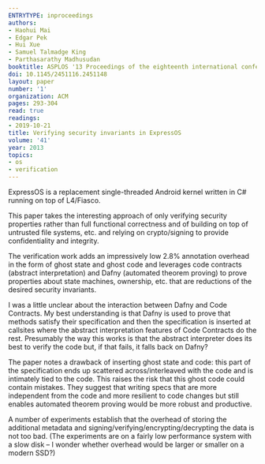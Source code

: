 ```yaml
---
ENTRYTYPE: inproceedings
authors:
- Haohui Mai
- Edgar Pek
- Hui Xue
- Samuel Talmadge King
- Parthasarathy Madhusudan
booktitle: ASPLOS '13 Proceedings of the eighteenth international conference on Architectural support for programming languages and operating systems
doi: 10.1145/2451116.2451148
layout: paper
number: '1'
organization: ACM
pages: 293-304
read: true
readings:
- 2019-10-21
title: Verifying security invariants in ExpressOS
volume: '41'
year: 2013
topics:
- os
- verification
---
```


ExpressOS is a replacement single-threaded Android kernel written in C# running on top of L4/Fiasco.

This paper takes the interesting approach of only verifying security properties rather than full functional correctness and of building on top of untrusted file systems, etc. and relying on crypto/signing to provide confidentiality and integrity.

The verification work adds an impressively low 2.8% annotation overhead in the form of ghost state and ghost code and leverages code contracts (abstract interpretation) and Dafny (automated theorem proving) to prove properties about state machines, ownership, etc. that are reductions of the desired security invariants.

I was a little unclear about the interaction between Dafny and Code Contracts.
My best understanding is that Dafny is used to prove that methods satisfy their specification and then the specification is inserted at callsites where the abstract interpretation features of Code Contracts do the rest.
Presumably the way this works is that the abstract interpreter does its best to verify the code but, if that fails, it falls back on Dafny?

The paper notes a drawback of inserting ghost state and code: this part of the  specification ends up scattered across/interleaved with the code and is intimately tied to the code.
This raises the risk that this ghost code could contain mistakes.
They suggest that writing specs that are more independent from the code and more resilient to code changes but still enables automated theorem proving would be more robust and productive.

A number of experiments establish that the overhead of storing the additional metadata and signing/verifying/encrypting/decrypting the data is not too bad.
(The experiments are on a fairly low performance system with a slow disk – I wonder whether overhead would be larger or smaller on a modern SSD?)

